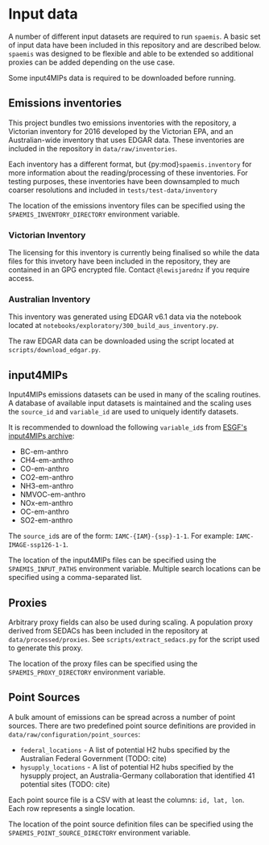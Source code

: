 # Input data

A number of different input datasets are required to run `spaemis`. A basic set of
input data have been included in this repository and are described below. `spaemis`
was designed to be flexible and able to be extended so additional proxies can be
added depending on the use case.

Some input4MIPs data is required to be downloaded before running.

## Emissions inventories

This project bundles two emissions inventories with the repository, a Victorian
inventory for 2016 developed by the Victorian EPA, and an Australian-wide inventory
that uses EDGAR data. These inventories are included in the repository in `data/raw/inventories`.

Each inventory has a different format, but {py:mod}`spaemis.inventory` for more information
about the reading/processing of these inventories. For testing purposes, these
inventories have been downsampled to much coarser resolutions and included in
`tests/test-data/inventory`

The location of the emissions inventory files can be specified using the
`SPAEMIS_INVENTORY_DIRECTORY` environment variable.

### Victorian Inventory

The licensing for this inventory is currently being finalised so while the
data files for this invetory have been included in the repository, they are
contained in an GPG encrypted file. Contact `@lewisjarednz` if you require
access.


### Australian Inventory

This inventory was generated using EDGAR v6.1 data via the notebook located at
`notebooks/exploratory/300_build_aus_inventory.py`.

The raw EDGAR data can be downloaded using the script located at `scripts/download_edgar.py`.

## input4MIPs

Input4MIPs emissions datasets can be used in many of the scaling routines. A database of
available input datasets is maintained and the scaling uses the `source_id` and
`variable_id` are used to uniquely identify datasets.

It is recommended to download the following `variable_id`s from [ESGF's input4MIPs archive](https://esgf-node.llnl.gov/search/input4mips/):

* BC-em-anthro
* CH4-em-anthro
* CO-em-anthro
* CO2-em-anthro
* NH3-em-anthro
* NMVOC-em-anthro
* NOx-em-anthro
* OC-em-anthro
* SO2-em-anthro


The `source_id`s are of the form: `IAMC-{IAM}-{ssp}-1-1`. For example: `IAMC-IMAGE-ssp126-1-1`.

The location of the input4MIPs files can be specified using the
`SPAEMIS_INPUT_PATHS` environment variable. Multiple search locations
can be specified using a comma-separated list.

## Proxies

Arbitrary proxy fields can also be used during scaling. A population proxy derived
from SEDACs has been included in the repository at `data/processed/proxies`.
See `scripts/extract_sedacs.py` for the script used to generate this proxy.

The location of the proxy files can be specified using the
`SPAEMIS_PROXY_DIRECTORY` environment variable.


## Point Sources

A bulk amount of emissions can be spread across a number of point sources. There are two
predefined point source definitions are provided in `data/raw/configuration/point_sources`:

* `federal_locations` - A list of potential H2 hubs specified by the Australian
  Federal Government (TODO: cite)
* `hysupply_locations` - A list of potential H2 hubs specified by the hysupply
  project, an  Australia-Germany collaboration that identified 41 potential sites (TODO: cite)

Each point source file is a CSV with at least the columns: `id, lat, lon`. Each row
represents a single location.

The location of the point source definition files can be specified using the
`SPAEMIS_POINT_SOURCE_DIRECTORY` environment variable.
